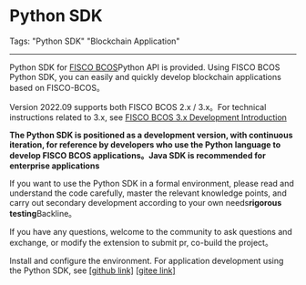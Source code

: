# Python SDK

Tags: "Python SDK" "Blockchain Application"

----

Python SDK for [FISCO BCOS](https://github.com/FISCO-BCOS/FISCO-BCOS/tree/master)Python API is provided. Using FISCO BCOS Python SDK, you can easily and quickly develop blockchain applications based on FISCO-BCOS。

Version 2022.09 supports both FISCO BCOS 2.x / 3.x。For technical instructions related to 3.x, see [FISCO BCOS 3.x Development Introduction](https://github.com/FISCO-BCOS/python-sdk/blob/master/README_bcos3.md)

**The Python SDK is positioned as a development version, with continuous iteration, for reference by developers who use the Python language to develop FISCO BCOS applications。Java SDK is recommended for enterprise applications**

If you want to use the Python SDK in a formal environment, please read and understand the code carefully, master the relevant knowledge points, and carry out secondary development according to your own needs**rigorous testing**Backline。

If you have any questions, welcome to the community to ask questions and exchange, or modify the extension to submit pr, co-build the project。

Install and configure the environment. For application development using the Python SDK, see [[github link]](https://github.com/FISCO-BCOS/python-sdk) [[gitee link]](https://gitee.com/FISCO-BCOS/python-sdk)
